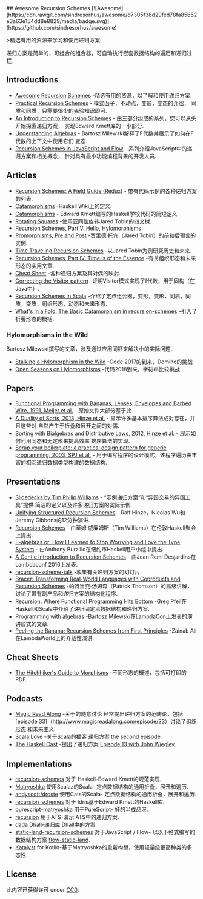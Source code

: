 <div class="github-widget" data-repo="passy/awesome-recursion-schemes"></div>
<script async src="https://pagead2.googlesyndication.com/pagead/js/adsbygoogle.js"></script><ins class="adsbygoogle" style="display:block" data-ad-client="ca-pub-6890694312814945" data-ad-slot="5473692530" data-ad-format="auto"  data-full-width-responsive="true"></ins><script>(adsbygoogle = window.adsbygoogle || []).push({});</script>
## Awesome Recursion Schemes [![Awesome](https://cdn.rawgit.com/sindresorhus/awesome/d7305f38d29fed78fa85652e3a63e154dd8e8829/media/badge.svg)](https://github.com/sindresorhus/awesome)

&gt;精选有用的资源来学习和使用递归方案.

递归方案是简单的，可组合的组合器，可自动执行嵌套数据结构的遍历和递归过程.





## Introductions

- [Awesome Recursion Schemes](https://github.com/passy/awesome-recursion-schemes) -精选有用的资源，以了解和使用递归方案.
- [Practical Recursion Schemes](https://jtobin.io/practical-recursion-schemes) -
  模式函子，不动点，变形，变态的介绍，
  同质和同质，只需要很少的先验知识即可.
- [An Introduction to Recursion Schemes](http://blog.sumtypeofway.com/an-introduction-to-recursion-schemes/) -
  由三部分组成的系列，您可以从头开始探索递归方案，
  实现Edward Kmett库的一小部分.
- [Understanding Algebras](https://www.schoolofhaskell.com/user/bartosz/understanding-algebras) -
  Bartosz Milewski解释了F代数并展示了如何在F代数的上下文中使用它们
  变态.
- [Recursion Schemes in JavaScript and Flow](https://medium.com/@JosephJnk/recursion-schemes-in-javascript-and-flow-with-static-land-recursision-schemes-97cf10599fb7) -
  系列介绍JavaScript中的递归方案和相关概念，
  针对具有最小功能编程背景的开发人员.

## Articles

- [Recursion Schemes: A Field Guide (Redux)](http://comonad.com/reader/2009/recursion-schemes/) -
  带有代码示例的各种递归方案的列表.
- [Catamorphisms](https://wiki.haskell.org/Catamorphisms) -Haskell Wiki上的定义.
- [Catamorphisms](https://www.schoolofhaskell.com/user/edwardk/recursion-schemes/catamorphisms) -
  Edward Kmett编写的Haskell学校代码的简短定义.
- [Rotating Squares](https://jtobin.io/rotating-squares) -使用亚同性旋转Jared Tobin的四叉树.
- [Recursion Schemes, Part V: Hello, Hylomorphisms](http://blog.sumtypeofway.com/recursion-schemes-part-v/)
- [Promorphisms, Pre and Post](https://jtobin.io/promorphisms-pre-post) -贾里德·托宾（Jared Tobin）的前和后预言的实例.
- [Time Traveling Recursion Schemes](https://jtobin.io/time-traveling-recursion) -以Jared Tobin为例研究历史和未来.
- [Recursion Schemes, Part IV: Time is of the Essence](http://blog.sumtypeofway.com/recursion-schemes-part-iv-time-is-of-the-essence/) -有关组织形态和未来形态的实用文章.
- [Cheat Sheet](https://github.com/sellout/recursion-scheme-talk/blob/master/cheat%20sheet.pdf) -各种递归方案及其对偶的映射.
- [Correcting the Visitor pattern](http://logji.blogspot.co.uk/2012/02/correcting-visitor-pattern.html) -证明Visitor模式实现了f代数，用于同构（在Java中）.
- [Recursion Schemes in Scala](https://free.cofree.io/2017/11/13/recursion/) -介绍了定点组合器，变形，变形，同质，同质，变质，组织形态，动态和未来形态.
- [What's in a Fold: The Basic Catamorphism in recursion-schemes](https://duplode.github.io/posts/whats-in-a-fold.html) -引入了折叠形态的概括.

### Hylomorphisms in the Wild

Bartosz Milewski撰写的文章，涉及通过应用同胚来解决小的实际问题.

- [Stalking a Hylomorphism in the Wild](https://bartoszmilewski.com/2017/12/29/stalking-a-hylomorphism-in-the-wild/) -Code 2017的到来，Domino的挑战
- [Open Seasons on Hylomorphisms](https://bartoszmilewski.com/2018/12/20/open-season-on-hylomorphisms/) -代码2018到来，字符串比较挑战

## Papers

- [Functional Programming with Bananas, Lenses, Envelopes and Barbed Wire, 1991, Meijer et al.](http://maartenfokkinga.github.io/utwente/mmf91m.pdf) -
  原始文件大部分基于此.
- [A Duality of Sorts, 2013, Hinze et al.](http://www.cs.ox.ac.uk/ralf.hinze/publications/Sorting.pdf) -
  显示许多基本排序算法成对存在，并且这些对
  自然产生于折叠和展开之间的对偶.
- [Sorting with Bialgebras and Distributive Laws, 2012, Hinze et al.](http://www.cs.ox.ac.uk/people/daniel.james/sorting/sorting.pdf) -
  展示如何利用同态和无定形来提高效率
  排序算法的实现.
- [Scrap your boilerplate: a practical design pattern for generic programming, 2003, SPJ et al.](http://research.microsoft.com/en-us/um/people/simonpj/Papers/hmap/hmap.ps) -
  用于编写程序的设计模式，该程序遍历由丰富的相互递归数据类型构建的数据结构.

## Presentations

- [Slidedecks by Tim Philip Williams](http://www.timphilipwilliams.com/slides.html) -
  “示例递归方案”和“异国交易的异国工具”提供
  简洁的定义以及许多递归方案的实际示例.
- [Unifying Structured Recursion Schemes](https://www.youtube.com/watch?v=9EGYSb9vov8) -
  Ralf Hinze，Nicolas Wu和Jeremy Gibbons的12分钟演讲.
- [Recursion Schemes](https://www.youtube.com/watch?v=Zw9KeP3OzpU) -
  由蒂姆·威廉姆斯（Tim Williams）在伦敦Haskell聚会上提出.
- [F-algebras or: How I Learned to Stop Worrying and Love the Type System](https://www.youtube.com/watch?v=PK4SOaAGVfg) -
  由Anthony Burzillo在纽约市Haskell用户小组中提出.
- [A Gentle Introduction to Recursion Schemes](https://www.youtube.com/watch?v=i5A2Amfcir8) -
  由Jean Remi Desjardins在Lambdaconf 2016上发表.
- [recursion-scheme-talk](https://github.com/sellout/recursion-scheme-talk) -收集有关递归方案的幻灯片.
- [Bracer: Transforming Real-World Languages with Coproducts and Recursion Schemes](https://www.youtube.com/watch?v=5Kr7IykGMzU) -帕特里克·汤姆森（Patrick Thomson）的高级讲解，讨论了带有副产品和递归方案的结构化程序.
- [Recursion: Where Functional Programming Hits Bottom](https://www.youtube.com/watch?v=24UoRaoKLjM) -Greg Pfeil在Haskell和Scala中介绍了递归固定点数据结构和递归方案.
- [Programming with algebras](https://www.youtube.com/watch?v=-98fR9VmLbQ) -Bartosz Milewski在LambdaCon上发表的演讲形式的文章.
- [Peeling the Banana: Recursion Schemes from First Principles](https://www.youtube.com/watch?v=XZ9nPZbaYfE&t=3s) -Zainab Ali在LambdaWorld上的介绍性演讲.

## Cheat Sheets

- [The Hitchhiker's Guide to Morphisms](https://ipfs.io/ipfs/QmTppu1VDAQWsdiyVSZX6qb8PErdpwzNP2oKfEhcgaBvWR/guide-to-morphisms.pdf) -不同形态的概述，包括可打印的PDF.

## Podcasts

- [Magic Read Along](http://www.magicreadalong.com/) -关于的随意讨论
  经常提出递归方案的范畴论，包括[episode
  33]（http://www.magicreadalong.com/episode/33）讨论了组织形态
  和未来主义.
- [Scala Love](https://scala.love/) -关于Scala的播客
  递归方案 [the second episode](https://scala.love/happy-valentin/).
- [The Haskell Cast](https://www.haskellcast.com/) -提出了递归方案
  [Episode 13 with John Wiegley](https://www.haskellcast.com/episode/013-john-wiegley-on-categories-and-compilers).

## Implementations

- [recursion-schemes](https://github.com/ekmett/recursion-schemes/) 对于
  Haskell-Edward Kmett的规范实现.
- [Matryoshka](https://github.com/slamdata/matryoshka) 使用Scalaz的Scala-
  定点数据结构的通用折叠，展开和遍历.
- [andyscott/droste](https://github.com/andyscott/droste) 使用Cats的Scala-
  定点数据结构的通用折叠，展开和遍历.
- [recursion\_schemes](https://github.com/vmchale/recursion_schemes/) 对于
  Idris基于Edward Kmett的Haskell库.
- [purescript-matryoshka](https://github.com/slamdata/purescript-matryoshka) 用于PureScript-
  娃的半成品港.
- [recursion](https://github.com/vmchale/recursion) 用于ATS-演示
  ATS中的递归方案.
- [dada](https://github.com/sellout/dada) Dhall-递归库
  Dhall中的方案.
- [static-land-recursion-schemes](https://github.com/JosephJNK/static-land-recursion-schemes) 对于JavaScript / Flow-
  以以下格式编写的数据结构方案 [flow-static-land](https://github.com/gcanti/flow-static-land).
- [Katalyst](https://github.com/aedans/Katalyst) for Kotlin-基于Matryoshka的重新构想，使用轻量级更高种类的多态性.

## License

此内容已获得许可
under [CC0](https://creativecommons.org/publicdomain/zero/1.0/).
